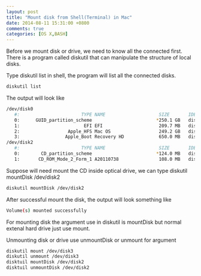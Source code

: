 ```yaml
---
layout: post
title: "Mount disk from Shell(Terminal) in Mac"
date: 2014-08-11 15:31:00 +0800
comments: true
categories: [OS X,BASH]
---
```


Before we mount disk or drive, we need to know all the connected first. There is a program called diskutil that can manipulate the structure of local disks.

Type diskutil list in shell, the program will list all the 
connected disks.

``` bash
diskutil list
```

The output will look like

``` bash
/dev/disk0
   #:                       TYPE NAME                    SIZE       IDENTIFIER
   0:      GUID_partition_scheme                        *250.1 GB   disk0
   1:                        EFI EFI                     209.7 MB   disk0s1
   2:                  Apple_HFS Mac OS                  249.2 GB   disk0s2
   3:                 Apple_Boot Recovery HD             650.0 MB   disk0s3
/dev/disk2
   #:                       TYPE NAME                    SIZE       IDENTIFIER
   0:        CD_partition_scheme                        *124.0 MB   disk2
   1:       CD_ROM_Mode_2_Form_1 A20110738               108.0 MB   disk2s0
```

Suppose will need mount the CD inside optical drive, we can type diskutil mountDisk /dev/disk2

``` bash
diskutil mountDisk /dev/disk2
```

After successful mount the disk, the output will look something like

``` bash
Volume(s) mounted successfully
```

For mounting disk the argument use in diskutil is mountDisk but normal extenal hard drive just use mount. 

Unmounting disk or drive use unmountDisk or unmount for argument

``` bash
diskutil mount /dev/disk3
diskutil unmount /dev/disk3
disktuil mountDisk /dev/disk2
disktuil unmountDisk /dev/disk2
```
